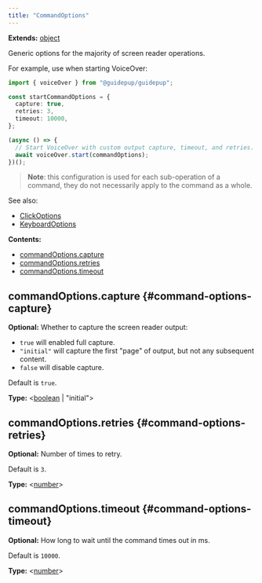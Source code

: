 ```yaml
---
title: "CommandOptions"
---
```


**Extends:** [object]

Generic options for the majority of screen reader operations.

For example, use when starting VoiceOver:

```ts
import { voiceOver } from "@guidepup/guidepup";

const startCommandOptions = {
  capture: true,
  retries: 3,
  timeout: 10000,
};

(async () => {
  // Start VoiceOver with custom output capture, timeout, and retries.
  await voiceOver.start(commandOptions);
})();
```

> **Note**: this configuration is used for each sub-operation of a command, they do not necessarily apply to the command as a whole.

See also:

- [ClickOptions]
- [KeyboardOptions]

**Contents:**

- [commandOptions.capture](./class-command-options#command-options-capture)
- [commandOptions.retries](./class-command-options#command-options-retries)
- [commandOptions.timeout](./class-command-options#command-options-timeout)

## commandOptions.capture {#command-options-capture}

**Optional:** Whether to capture the screen reader output:

- `true` will enabled full capture.
- `"initial"` will capture the first "page" of output, but not any subsequent content.
- `false` will disable capture.

Default is `true`.

**Type:** &#60;[boolean] | "initial"&#62;

## commandOptions.retries {#command-options-retries}

**Optional:** Number of times to retry.

Default is `3`.

**Type:** &#60;[number]&#62;

## commandOptions.timeout {#command-options-timeout}

**Optional:** How long to wait until the command times out in ms.

Default is `10000`.

**Type:** &#60;[number]&#62;

[clickoptions]: ./class-click-options "ClickOptions"
[keyboardoptions]: ./class-keyboard-options "KeyboardOptions"
[boolean]: https://developer.mozilla.org/en-US/docs/Web/JavaScript/Reference/Global_Objects/Boolean "boolean"
[number]: https://developer.mozilla.org/en-US/docs/Web/JavaScript/Reference/Global_Objects/Number "number"
[object]: https://developer.mozilla.org/en-US/docs/Web/JavaScript/Reference/Global_Objects/Object "object"
